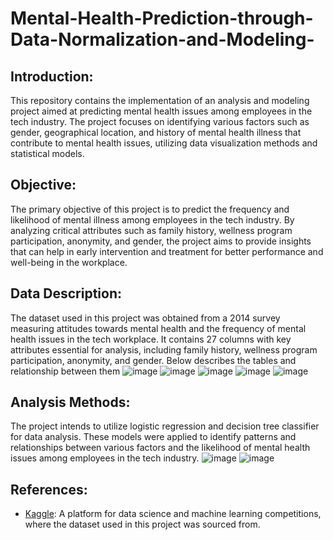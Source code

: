 # Mental-Health-Prediction-through-Data-Normalization-and-Modeling-

## Introduction:
This repository contains the implementation of an analysis and modeling project aimed at predicting mental health issues among employees in the tech industry. The project focuses on identifying various factors such as gender, geographical location, and history of mental health illness that contribute to mental health issues, utilizing data visualization methods and statistical models.

## Objective:
The primary objective of this project is to predict the frequency and likelihood of mental illness among employees in the tech industry. By analyzing critical attributes such as family history, wellness program participation, anonymity, and gender, the project aims to provide insights that can help in early intervention and treatment for better performance and well-being in the workplace.

## Data Description:
The dataset used in this project was obtained from a 2014 survey measuring attitudes towards mental health and the frequency of mental health issues in the tech workplace. It contains 27 columns with key attributes essential for analysis, including family history, wellness program participation, anonymity, and gender.
Below describes the tables and relationship between them
![image](https://github.com/shreyaguru-1/Mental-Health-Prediction-through-Data-Normalization-and-Modeling-/assets/166087435/57e4a933-d607-4493-9ebb-951a089ceb0f)
![image](https://github.com/shreyaguru-1/Mental-Health-Prediction-through-Data-Normalization-and-Modeling-/assets/166087435/c280cff6-d7ba-4ba3-96cb-1690bfa59687)
![image](https://github.com/shreyaguru-1/Mental-Health-Prediction-through-Data-Normalization-and-Modeling-/assets/166087435/923d4f48-133c-46d8-b02c-f7a0ca854c88)
![image](https://github.com/shreyaguru-1/Mental-Health-Prediction-through-Data-Normalization-and-Modeling-/assets/166087435/c4aa079b-4f88-4446-96d6-373e4992544d)
![image](https://github.com/shreyaguru-1/Mental-Health-Prediction-through-Data-Normalization-and-Modeling-/assets/166087435/97de357b-1f03-4309-844c-6736e48a3f39)



## Analysis Methods:
The project intends to utilize logistic regression and decision tree classifier for data analysis. These models were  applied to identify patterns and relationships between various factors and the likelihood of mental health issues among employees in the tech industry.
![image](https://github.com/shreyaguru-1/Mental-Health-Prediction-through-Data-Normalization-and-Modeling-/assets/166087435/9d0c3b24-24d3-4e1b-af3a-88555d1f690d)
![image](https://github.com/shreyaguru-1/Mental-Health-Prediction-through-Data-Normalization-and-Modeling-/assets/166087435/9acf4c6d-41ed-47a2-bd9c-03c005b29744)



## References:
- [Kaggle](https://www.kaggle.com/): A platform for data science and machine learning competitions, where the dataset used in this project was sourced from.
